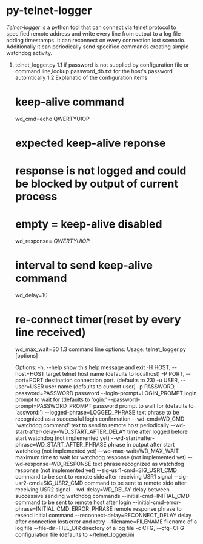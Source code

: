 py-telnet-logger
================

*Telnet-logger* is a python tool that can connect via telnet protocol to specified remote address and write every line from output to a log file adding timestamps. It can reconnect on every connection lost scenario. Additionally it can periodically send specified commands creating simple watchdog activity.
1. telnet_logger.py 
   1.1 if password is not supplied by configuration file or command line,lookup password_db.txt for the host's password automtically
   1.2 Explanatio of the configuration items
      # keep-alive command
      wd_cmd=echo QWERTYUIOP
      # expected keep-alive reponse
      # response is not logged and could be blocked by output of current process
      # empty = keep-alive disabled
      wd_response=.*QWERTYUIOP.*
      # interval to send keep-alive command
      wd_delay=10
      # re-connect timer(reset by every line received)
      wd_max_wait=30
   1.3 command line  options:
   Usage: telnet_logger.py [options]

   Options:
   -h, --help            show this help message and exit
   -H HOST, --host=HOST  target telnet host name (defaults to localhost)
   -P PORT, --port=PORT  destination connection port. (defaults to 23)
   -u USER, --user=USER  user name (defaults to current user)
   -p PASSWORD, --password=PASSWORD
   password
   --login-prompt=LOGIN_PROMPT
   login prompt to wait for (defaults to 'ogin:'
   --password-prompt=PASSWORD_PROMPT
   password prompt to wait for (defaults to 'assword:')
   --logged-phrase=LOGGED_PHRASE
   text phrase to be recognized as a successful login
   confirmation
   --wd-cmd=WD_CMD       'watchdog command' text to send to remote host
   periodically
   --wd-start-after-delay=WD_START_AFTER_DELAY
   time after logged before start watchdog (not
   implemented yet)
   --wd-start=after-phrase=WD_START_AFTER_PHRASE
   phrase in output after start watchdog (not implemented
   yet)
   --wd-max-wait=WD_MAX_WAIT
   maximum time to wait for watchdog response (not
   implemented yet)
   --wd-response=WD_RESPONSE
   text phrase recognized as watchdog response (not
   implemented yet)
   --sig-usr1-cmd=SIG_USR1_CMD
   command to be sent to remote side after receiving USR1
   signal
   --sig-usr2-cmd=SIG_USR2_CMD
   command to be sent to remote side after receiving USR2
   signal
   --wd-delay=WD_DELAY   delay between successive sending watchdog commands
   --initial-cmd=INITIAL_CMD
   command to be sent to remote host after login
   --initial-cmd-error-phrase=INITIAL_CMD_ERROR_PHRASE
   remote response phrase to resend initial command
   --reconnect-delay=RECONNECT_DELAY
   delay after connection lost/error and retry
   --filename=FILENAME   filename of a log file
   --file-dir=FILE_DIR   directory of a log file
   -c CFG, --cfg=CFG     configuration file (defaults to ~/telnet_logger.ini


